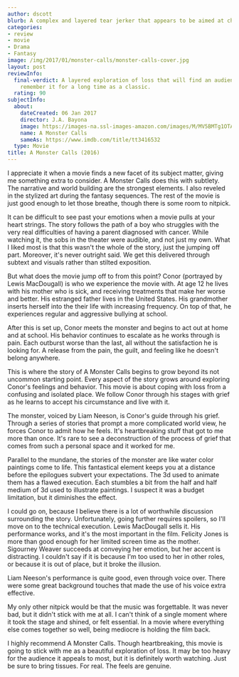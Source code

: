 ```yaml
---
author: dscott
blurb: A complex and layered tear jerker that appears to be aimed at children.
categories:
- review
- movie
- Drama
- Fantasy
image: /img/2017/01/monster-calls/monster-calls-cover.jpg
layout: post
reviewInfo:
  final-verdict: A layered exploration of loss that will find an audience who will
    remember it for a long time as a classic.
  rating: 90
subjectInfo:
  about:
    dateCreated: 06 Jan 2017
    director: J.A. Bayona
    image: https://images-na.ssl-images-amazon.com/images/M/MV5BMTg1OTA5OTkyNV5BMl5BanBnXkFtZTgwODMwNDU5OTE@._V1_SX300.jpg
    name: A Monster Calls
    sameAs: https://www.imdb.com/title/tt3416532
  type: Movie
title: A Monster Calls (2016)
---
```


I appreciate it when a movie finds a new facet of its subject matter, giving me something extra to consider. A Monster Calls does this with subtlety. The narrative and world building are the strongest elements. I also reveled in the stylized art during the fantasy sequences. The rest of the movie is just good enough to let those breathe, though there is some room to nitpick.

It can be difficult to see past your emotions when a movie pulls at your heart strings. The story follows the path of a boy who struggles with the very real difficulties of having a parent diagnosed with cancer. While watching it, the sobs in the theater were audible, and not just my own. What I liked most is that this wasn't the whole of the story, just the jumping off part. Moreover, it's never outright said. We get this delivered through subtext and visuals rather than stilted exposition. 

But what does the movie jump off to from this point? Conor (portrayed by Lewis MacDougall) is who we experience the movie with. At age 12 he lives with his mother who is sick, and receiving treatments that make her worse and better. His estranged father lives in the United States. His grandmother inserts herself into the their life with increasing frequency. On top of that, he experiences regular and aggressive bullying at school. 

After this is set up, Conor meets the monster and begins to act out at home and at school. His behavior continues to escalate as he works through is pain. Each outburst worse than the last, all without the satisfaction he is looking for. A release from the pain, the guilt, and feeling like he doesn't belong anywhere.

This is where the story of A Monster Calls begins to grow beyond its not uncommon starting point. Every aspect of the story grows around exploring Conor's feelings and behavior. This movie is about coping with loss from a confusing and isolated place. We follow Conor through his stages with grief as he learns to accept his circumstance and live with it.

The monster, voiced by Liam Neeson, is Conor's guide through his grief. Through a series of stories that prompt a more complicated world view, he forces Conor to admit how he feels. It's heartbreaking stuff that got to me more than once. It's rare to see a deconstruction of the process of grief that comes from such a personal space and it worked for me.

Parallel to the mundane, the stories of the monster are like water color paintings come to life. This fantastical element keeps you at a distance before the epilogues subvert your expectations. The 3d used to animate them has a flawed execution. Each stumbles a bit from the half and half medium of 3d used to illustrate paintings. I suspect it was a budget limitation, but it diminishes the effect.

I could go on, because I believe there is a lot of worthwhile discussion surrounding the story. Unfortunately, going further requires spoilers, so I'll move on to the technical execution. Lewis MacDougall sells it. His performance works, and it's the most important in the film. Felicity Jones is more than good enough for her limited screen time as the mother. Sigourney Weaver succeeds at conveying her emotion, but her accent is distracting. I couldn't say if it is because I'm too used to her in other roles, or because it is out of place, but it broke the illusion.

Liam Neeson's performance is quite good, even through voice over. There were some great background touches that made the use of his voice extra effective.

My only other nitpick would be that the music was forgettable. It was never bad, but it didn't stick with me at all. I can't think of a single moment where it took the stage and shined, or felt essential. In a movie where everything else comes together so well, being mediocre is holding the film back.

I highly recommend A Monster Calls. Though heartbreaking, this movie is going to stick with me as a beautiful exploration of loss. It may be too heavy for the audience it appeals to most, but it is definitely worth watching. Just be sure to bring tissues. For real. The feels are genuine.